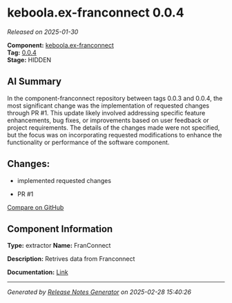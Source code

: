 #  keboola.ex-franconnect 0.0.4

_Released on 2025-01-30_

**Component:** [keboola.ex-franconnect](https://github.com/keboola/component-franconnect)  
**Tag:** [0.0.4](https://github.com/keboola/component-franconnect/releases/tag/0.0.4)  
**Stage:** HIDDEN


## AI Summary
In the component-franconnect repository between tags 0.0.3 and 0.0.4, the most significant change was the implementation of requested changes through PR #1. This update likely involved addressing specific feature enhancements, bug fixes, or improvements based on user feedback or project requirements. The details of the changes made were not specified, but the focus was on incorporating requested modifications to enhance the functionality or performance of the software component.



## Changes:



- implemented requested changes 




- PR #1 



[Compare on GitHub](https://github.com/keboola/component-franconnect/compare/0.0.3...0.0.4)



## Component Information
**Type:** extractor
**Name:** FranConnect

**Description:** Retrives data from Franconnect


**Documentation:** [Link](https://github.com/keboola/component-franconnect/blob/master/README.md)



---
_Generated by [Release Notes Generator](https://github.com/keboola/release-notes-generator)
on 2025-02-28 15:40:26_